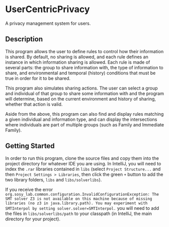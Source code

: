 # UserCentricPrivacy

A privacy management system for users.

## Description

This program allows the user to define rules to control how their information is shared. By default, no sharing is allowed, and each rule defines an instance in which information sharing is allowed. Each rule is made of several parts: the group to share information with, the type of information to share, and environmental and temporal (history) conditions that must be true in order for it to be shared.

This program also simulates sharing actions. The user can select a group and individual of that group to share some information with and the program will determine, based on the current environment and history of sharing, whether that action is valid.

Aside from the above, this program can also find and display rules matching a given individual and information type, and can display  the intersections where individuals are part of multiple groups (such as Family and Immediate Family).

## Getting Started

In order to run this program, clone the source files and copy them into the project directory for whatever IDE you are using. In IntelliJ, you will need to index the `.rar` libraries contained in `libs` (select `Project Structure...` and then `Project Settings > Libraries`, then click the green `+` button to add the two library folders, `libs` and `libs/solverlibs`).

If you receive the error `org.sosy_lab.common.configuration.InvalidConfigurationException: The SMT solver Z3 is not available on this machine because of missing libraries (no z3 in java.library.path). You may experiment with SMTInterpol by setting solver.solver=SMTInterpol.` you will need to add the files in `libs/solverlibs/path` to your classpath (in IntelliJ, the main directory for your project).
